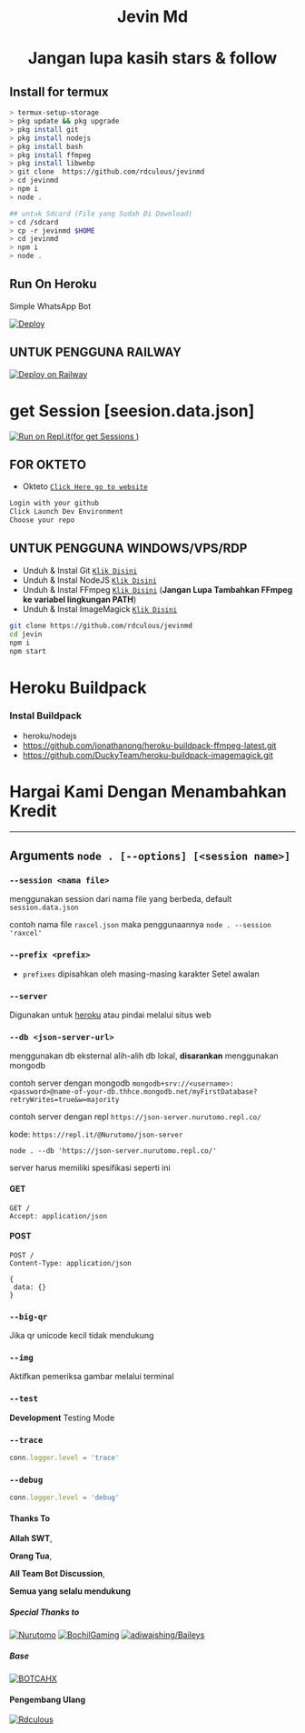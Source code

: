 
</p>
<h1 align="center">Jevin Md</h1>

<h1 align="center">Jangan lupa kasih stars & follow</h1>

>
>
>
</div>

## Install for termux

```bash
> termux-setup-storage
> pkg update && pkg upgrade
> pkg install git
> pkg install nodejs
> pkg install bash
> pkg install ffmpeg
> pkg install libwebp
> git clone  https://github.com/rdculous/jevinmd
> cd jevinmd
> npm i
> node .

## untuk Sdcard (File yang Sudah Di Download)
> cd /sdcard
> cp -r jevinmd $HOME
> cd jevinmd
> npm i
> node .
```

## Run On Heroku

Simple WhatsApp Bot

[![Deploy](https://www.herokucdn.com/deploy/button.svg)](https://heroku.com/deploy?template=https://github.com/rdculous/jevinmd)

## UNTUK PENGGUNA RAILWAY

[![Deploy on Railway](https://railway.app/button.svg)](https://railway.app/new/template?template=https%3A%2F%2Fgithub.com%rdculous%jevinmd)

# get Session [seesion.data.json] 

[![Run on Repl.it(for get Sessions )](https://repl.it/badge/github/quiec/whatsAlfa)](https://github.com/BOTCAHX/Session-Md)

## FOR OKTETO

* Okteto [`Click Here go to website`](https://okteto.com)

```bash
Login with your github
Click Launch Dev Environment
Choose your repo
```
## UNTUK PENGGUNA WINDOWS/VPS/RDP

* Unduh & Instal Git [`Klik Disini`](https://git-scm.com/downloads)
* Unduh & Instal NodeJS [`Klik Disini`](https://nodejs.org/en/download)
* Unduh & Instal FFmpeg [`Klik Disini`](https://ffmpeg.org/download.html) (**Jangan Lupa Tambahkan FFmpeg ke variabel lingkungan PATH**)
* Unduh & Instal ImageMagick [`Klik Disini`](https://imagemagick.org/script/download.php)

```bash
git clone https://github.com/rdculous/jevinmd
cd jevin
npm i
npm start
```
# Heroku Buildpack
### Instal Buildpack
* heroku/nodejs
* https://github.com/jonathanong/heroku-buildpack-ffmpeg-latest.git
* https://github.com/DuckyTeam/heroku-buildpack-imagemagick.git


# Hargai Kami Dengan Menambahkan Kredit

---------


## Arguments `node . [--options] [<session name>]` 

### `--session <nama file>`

menggunakan session dari nama file yang berbeda, default `session.data.json`

contoh nama file `raxcel.json` maka penggunaannya `node . --session 'raxcel'`

### `--prefix <prefix>`

* `prefixes` dipisahkan oleh masing-masing karakter
Setel awalan

### `--server`

Digunakan untuk [heroku](https://heroku.com/) atau pindai melalui situs web

### `--db <json-server-url>`

menggunakan db eksternal alih-alih db lokal, **disarankan** menggunakan mongodb

contoh server dengan mongodb `mongodb+srv://<username>:<password>@name-of-your-db.thhce.mongodb.net/myFirstDatabase?retryWrites=true&w=majority`

contoh server dengan repl `https://json-server.nurutomo.repl.co/`

kode: `https://repl.it/@Nurutomo/json-server`

`node . --db 'https://json-server.nurutomo.repl.co/'`

server harus memiliki spesifikasi seperti ini

#### GET

```http
GET /
Accept: application/json
```

#### POST

```http
POST /
Content-Type: application/json

{
 data: {}
}
```

### `--big-qr`

Jika qr unicode kecil tidak mendukung

### `--img`

Aktifkan pemeriksa gambar melalui terminal

### `--test`

**Development** Testing Mode

### `--trace`

```js
conn.logger.level = 'trace'
```

### `--debug`

```js
conn.logger.level = 'debug'
```
#### Thanks To 
**Allah SWT**,

**Orang Tua**,

**All Team Bot Discussion**,

**Semua yang selalu mendukung**


##### Special Thanks to
[![Nurutomo](https://github.com/Nurutomo.png?size=100)](https://github.com/Nurutomo)
[![BochilGaming](https://github.com/BochilGaming.png?size=100)](https://github.com/BochilGaming)
[![adiwajshing/Baileys](https://github.com/adiwajshing.png?size=100)](https://github.com/adiwajshing)


##### Base
[![BOTCAHX](https://github.com/BOTCAHX.png?size=100)](https://github.com/BOTCAHX)

#### Pengembang Ulang
[![Rdculous](https://github.com/rdculous.png?size=100)](https://github.com/rdculous)
